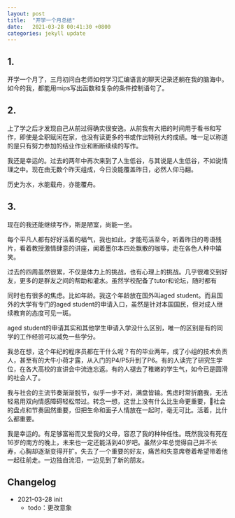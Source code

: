 ```yaml
---
layout: post
title:  "开学一个月总结"
date:   2021-03-28 00:41:30 +0800
categories: jekyll update
---
```


## 1.
开学一个月了，三月初问白老师如何学习汇编语言的聊天记录还躺在我的脑海中。如今的我，都能用mips写出函数和复杂的条件控制语句了。

## 2.
上了学之后才发现自己从前过得确实很安逸。从前我有大把的时间用于看书和写作，即使是全职赋闲在家，也没有读更多的书或作出特别大的成绩。唯一足以称道的是只有努力参加的结业作业和断断续续的写作。

我还是幸运的。过去的两年中再次来到了人生低谷，与其说是人生低谷，不如说情理之中。现在由无数个昨天组成，今日没能覆盖昨日，必然人仰马翻。

历史为水，水能载舟，亦能覆舟。


## 3.
现在的我还能继续写作，斯是陋室，尚能一坐。

每个平凡人都有好好活着的福气，我也如此，才能苟活至今，听着昨日的粤语残片，看着教授激情肆意的讲座，闻着墨尔本四处飘散的咖啡，走在各色人种中嬉笑。

过去的四周虽然很累，不仅是体力上的挑战，也有心理上的挑战。几乎很难交到好友，更多的是群友之间的帮助和灌水。虽然学校配备了tutor和论坛，随时都有

同时也有很多的焦虑。比如年龄。我这个年龄放在国外叫aged student。而且国外的大学有专门的aged student的申请入口，虽然是针对本国国民，但对成人继续教育的态度可见一斑。

aged student的申请其实和其他学生申请入学没什么区别，唯一的区别是有的同学的工作经验可以减免一些学分。

我总在想，这个年纪的程序员都在干什么呢？有的毕业两年，成了小组的技术负责人，甚至有的大牛小荷才露，从入门的P4/P5升到了P6。有的人读完了研究生学位，在各大高校的宣讲会中流连忘返。有的人褪去了稚嫩的学生气，如今已是圆滑的社会人了。

我与社会的主流节奏渐渐脱节，似乎一步不对，满盘皆输。焦虑时常折磨我，无法轻易用双向情感障碍轻松带过。转念一想，这世上没有什么比生命更重要，社会的盘点和节奏固然重要，但把生命和面子人情放在一起时，毫无可比。活着，比什么都重要。

我是幸运的。有足够富裕而又爱我的父母，容忍了我的种种任性。既然我没有死在16岁的南方的晚上，未来也一定还能活到40岁吧。虽然少年总觉得自己并不长寿，心胸却逐渐变得开扩。失去了一个重要的好友，痛苦和失意席卷着希望带着他一起往前走。一边独自流泪，一边见到了新的朋友。

## Changelog
- 2021-03-28 init
  - todo：更改意象